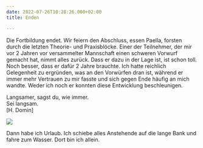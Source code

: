 ```yaml
---
date: 2022-07-26T10:28:26.000+02:00
title: Enden

---
```

Die Fortbildung endet. Wir feiern den Abschluss, essen Paella, forsten durch die letzten Theorie- und Praxisblöcke. Einer der Teilnehmer, der mir vor 2 Jahren vor versammelter Mannschaft einen schweren Vorwurf gemacht hat, nimmt alles zurück. Dass er dazu in der Lage ist, ist schon toll. Noch besser, dass er dafür 2 Jahre brauchte. Ich hatte reichlich Gelegenheit zu ergründen, was an den Vorwürfen dran ist, während er immer mehr Vertrauen zu mir fasste und sich gegen Ende häufig an mich wandte. Weder ich noch er konnten diese Entwicklung beschleunigen.

Langsamer, sagst du, wie immer.  
Sei langsam.  
\[H. Domin\]

![](/uploads/abgeerntetes-feld.jpg)

Dann habe ich Urlaub. Ich schiebe alles Anstehende auf die lange Bank und fahre zum Wasser. Dort bin ich allein. 
